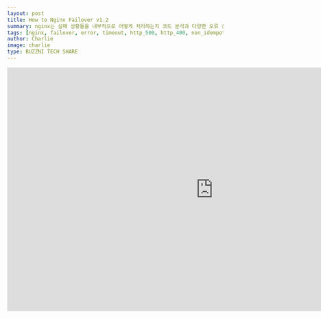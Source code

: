```yaml
---
layout: post
title: How to Nginx Failover v1.2
summary: nginx는 실패 상황들을 내부적으로 어떻게 처리하는지 코드 분석과 다양한 오류 상황 테스트를 통해서 확인해보았습니다. 
tags: [nginx, failover, error, timeout, http_500, http_400, non_idempotetnt]
author: Charlie
image: charlie
type: BUZZNI TECH SHARE
---
```



<iframe src="https://drive.google.com/file/d/1kS56PfgllYnmh_p1OTPXYNzeYlum_Cv7/preview" frameborder="0" width="960" height="569" allowfullscreen="true" mozallowfullscreen="true" webkitallowfullscreen="true"></iframe>